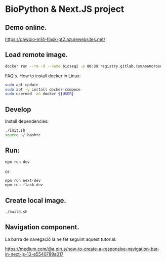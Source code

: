# BioPython & Next.JS project

## Demo online.

https://dawbio-m14-flask-pt2.azurewebsites.net/

## Load remote image.

```sh
docker run --rm -d --name bioseq2 -p 80:80 registry.gitlab.com/mamorosdev/m14-uf2-bioseq-2
```

FAQ's. How to install docker in Linux:

```sh
sudo apt update
sudo apt -y install docker-compose
sudo usermod -aG docker ${USER}
```

## Develop

Install dependencies:

```sh
./init.sh
source ~/.bashrc
```

## Run:

```sh
npm run dev
```

or:

```sh
npm run next-dev
npm run flask-dev
```

## Create local image.

```sh
./build.sh
```

## Navigation component.

La barra de navegació la he fet seguint aquest tutorial:

https://medium.com/@a.pirus/how-to-create-a-responsive-navigation-bar-in-next-js-13-e5540789a017

